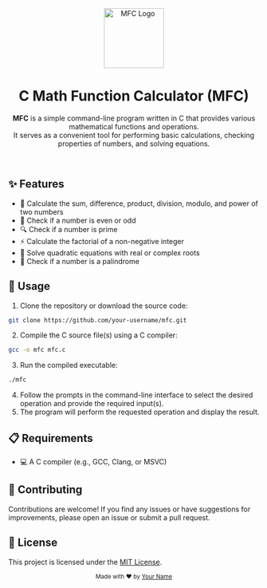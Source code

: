 <div align="center">
  <img src="https://i.imgur.com/Y0cYdMb.png" alt="MFC Logo" width="120" height="120">
  <h1>C Math Function Calculator (MFC)</h1>
  <p>
    <b>MFC</b> is a simple command-line program written in C that provides various mathematical functions and operations.<br>
    It serves as a convenient tool for performing basic calculations, checking properties of numbers, and solving equations.
  </p>
  <br>
</div>

## ✨ Features

- 💫 Calculate the sum, difference, product, division, modulo, and power of two numbers
- 🔢 Check if a number is even or odd
- 🔍 Check if a number is prime
- ⚡ Calculate the factorial of a non-negative integer
- 🧮 Solve quadratic equations with real or complex roots
- 🔄 Check if a number is a palindrome

## 🚀 Usage

1. Clone the repository or download the source code:

```bash
git clone https://github.com/your-username/mfc.git
```

2. Compile the C source file(s) using a C compiler:

```bash
gcc -o mfc mfc.c
```

3. Run the compiled executable:

```bash
./mfc
```

4. Follow the prompts in the command-line interface to select the desired operation and provide the required input(s).
5. The program will perform the requested operation and display the result.

## 📋 Requirements

- 💻 A C compiler (e.g., GCC, Clang, or MSVC)

## 🤝 Contributing

Contributions are welcome! If you find any issues or have suggestions for improvements, please open an issue or submit a pull request.

## 📄 License

This project is licensed under the [MIT License](LICENSE).

<div align="center">
  <sub>Made with ❤️ by <a href="https://github.com/yssnne">Your Name</a></sub>
</div>
